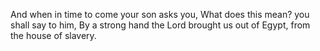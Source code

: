And when in time to come your son asks you, What does this mean? you shall say to him, By a strong hand the Lord brought us out of Egypt, from the house of slavery.

